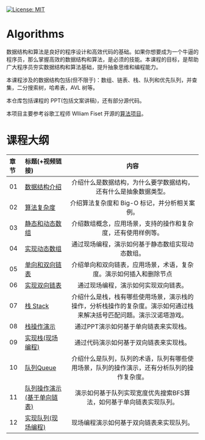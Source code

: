 [![License: MIT](https://img.shields.io/badge/License-MIT-yellow.svg)](https://opensource.org/licenses/MIT)

# Algorithms

数据结构和算法是良好的程序设计和高效代码的基础。如果你想要成为一个牛逼的程序员，那么掌握高效的数据结构和算法，是必须的技能。本课程的目标，是帮助广大程序员夯实数据结构和算法基础，提升抽象思维和编程能力。

本课程涉及的数据结构包括(但不限于)：数组、链表、栈、队列和优先队列，并查集，二分搜索树，哈希表，AVL 树等。

本仓库包括课程的 PPT(包括文案讲稿)，还有部分源代码。

本项目主要参考谷歌工程师 Wlliam Fiset 开源的[算法项目](https://github.com/williamfiset/Algorithms)。

# 课程大纲

| 章节 | 标题(+视频链接)                                                   |                                内容                                |
| :--- | :---------------------------------------------------------------- | :----------------------------------------------------------------: |
| 01   | [数据结构介绍](https://www.bilibili.com/video/BV1U5411W7x9?p=1)   |  介绍什么是数据结构，为什么要学数据结构，还有什么是抽象数据类型。  |
| 02   | [算法复杂度](https://www.bilibili.com/video/BV1U5411W7x9?p=2)     |           介绍算法复杂度和 Big-O 标记，并分析相关案例。            |
| 03   | [静态和动态数组](https://www.bilibili.com/video/BV1U5411W7x9?p=3) |    介绍数组概念，应用场景，支持的操作和复杂度，还有使用样例等。    |
| 04   | [实现动态数组](https://www.bilibili.com/video/BV1U5411W7x9?p=4)   |          通过现场编程，演示如何基于静态数组实现动态数组。          |
| 05   | [单向和双向链表](https://www.bilibili.com/video/BV1U5411W7x9?p=5) | 介绍单向和双向链表，应用场景，术语，复杂度。演示如何插入和删除节点 |
| 06   | [实现双向链表](https://www.bilibili.com/video/BV1U5411W7x9?p=6)   |                通过现场编程，演示如何实现双向链表。                |
| 07   | [栈 Stack](https://www.bilibili.com/video/BV1U5411W7x9?p=7)       |         介绍什么是栈，栈有哪些使用场景，演示栈的操作，分析栈操作的复杂度。演示如何通过栈来解决括号匹配问题。演示汉诺塔游戏。        |
| 08   | [栈操作演示](https://www.bilibili.com/video/BV1U5411W7x9?p=8)       |         通过PPT演示如何基于单向链表来实现栈。        |
| 09   | [实现栈(现场编程)](https://www.bilibili.com/video/BV1U5411W7x9?p=9)       |         通过代码演示如何基于双向链表来实现栈。        |
| 10   | [队列Queue](https://www.bilibili.com/video/BV1U5411W7x9?p=10)       |         介绍什么是队列，队列的术语，队列有哪些使用场景，队列的操作演示，还有分析队列的操作复杂度。       |
| 11   | [队列操作演示(基于单向链表)](https://www.bilibili.com/video/BV1U5411W7x9?p=11)       |         演示如何基于队列实现宽度优先搜索BFS算法，如何基于单向链表实现队列。       |
| 12   | [实现队列(现场编程)](https://www.bilibili.com/video/BV1U5411W7x9?p=12)       |         现场编程演示如何基于双向链表来实现队列。       |
